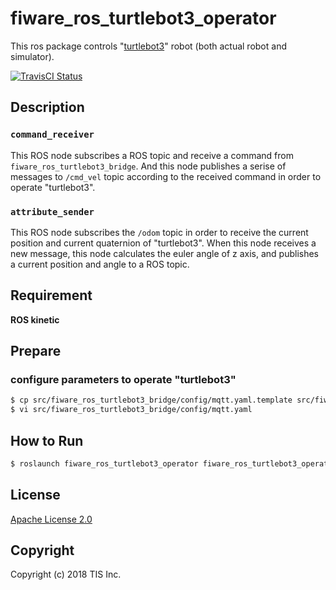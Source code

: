 # fiware_ros_turtlebot3_operator
This ros package controls "[turtlebot3](http://emanual.robotis.com/docs/en/platform/turtlebot3/overview/)" robot (both actual robot and simulator).

[![TravisCI Status](https://travis-ci.org/tech-sketch/fiware_ros_turtlebot3_operator.svg?branch=master)](https://travis-ci.org/tech-sketch/fiware_ros_turtlebot3_operator)

## Description
### `command_receiver`
This ROS node subscribes a ROS topic and receive a command from `fiware_ros_turtlebot3_bridge`. And this node publishes a serise of messages to `/cmd_vel` topic according to the received command in order to operate "turtlebot3".

### `attribute_sender`
This ROS node subscribes the `/odom` topic in order to receive the current position and current quaternion of "turtlebot3". When this node receives a new message, this node calculates the euler angle of z axis, and publishes a current position and angle to a ROS topic.


## Requirement

**ROS kinetic**

## Prepare
### configure parameters to operate "turtlebot3"

```bash
$ cp src/fiware_ros_turtlebot3_bridge/config/mqtt.yaml.template src/fiware_ros_turtlebot3_bridge/config/mqtt.yaml
$ vi src/fiware_ros_turtlebot3_bridge/config/mqtt.yaml
```

## How to Run

```bash
$ roslaunch fiware_ros_turtlebot3_operator fiware_ros_turtlebot3_operator.launch
```

## License

[Apache License 2.0](/LICENSE)

## Copyright
Copyright (c) 2018 TIS Inc.
